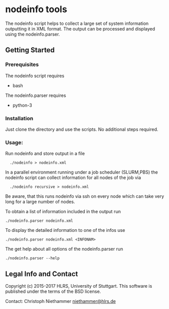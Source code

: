 # nodeinfo tools

The nodeinfo script helps to collect a large set of system information outputting
it in XML format. The output can be processed and displayed using the nodeinfo.parser.

## Getting Started

### Prerequisites
The nodeinfo script requires
- bash

The nodeinfo.parser requires
- python-3

### Installation
Just clone the directory and use the scripts. No additional steps required.

### Usage:
Run nodeinfo and store output in a file
```
  ./nodeinfo > nodeinfo.xml 
```
In a parallel environment running under a job scheduler (SLURM,PBS) the
nodeinfo script can collect information for all nodes of the job via
```
  ./nodeinfo recursive > nodeinfo.xml 
```
Be aware, that this runs nodeinfo via ssh on every node which can take
very long for a large number of nodes.


To obtain a list of information included in the output run
```
./nodeinfo.parser nodeinfo.xml
```
To display the detailed information to one of the infos use
```
./nodeinfo.parser nodeinfo.xml <INFONAM>
```
The get help about all options of the nodeinfo.parser run
```
./nodeinfo.parser --help
```

## Legal Info and Contact
Copyright (c) 2015-2017 HLRS, University of Stuttgart.
This software is published under the terms of the BSD license.

Contact: Christoph Niethammer <niethammer@hlrs.de>

